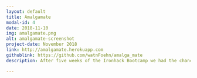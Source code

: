 ```yaml
---
layout: default
title: Amalgamate
modal-id: 4
date: 2018-11-10
img: amalgamate.png
alt: amalgamate-screenshot
project-date: November 2018
link: http://amalgamate.herokuapp.com
githublink: https://github.com/watnFoehn/amalga_mate
description: After five weeks of the Ironhack Bootcamp we had the chance to build an app. This is an icebreaking network for closed groups (such as a Bootcamp cohort) to get to know each other faster. We used Express, node, MongoDB and more. We had time for five days.

---
```

